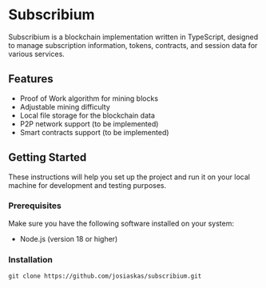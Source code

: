 # Subscribium

Subscribium is a blockchain implementation written in TypeScript, designed to manage subscription information, tokens, contracts, and session data for various services.

## Features

- Proof of Work algorithm for mining blocks
- Adjustable mining difficulty
- Local file storage for the blockchain data
- P2P network support (to be implemented)
- Smart contracts support (to be implemented)

## Getting Started

These instructions will help you set up the project and run it on your local machine for development and testing purposes.

### Prerequisites

Make sure you have the following software installed on your system:

- Node.js (version 18 or higher)

### Installation

```shell
git clone https://github.com/josiaskas/subscribium.git
```

